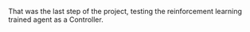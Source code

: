 That was the last step of the project, testing the reinforcement learning trained agent as a Controller.
